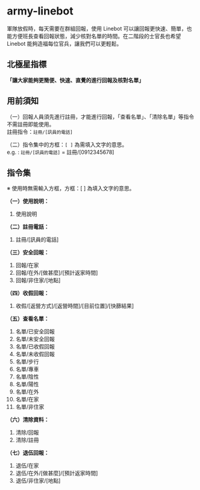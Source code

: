 # army-linebot

軍隊放假時，每天需要在群組回報，使用 Linebot 可以讓回報更快速、簡單，也能方便班長查看回報狀態，減少核對名單的時間。在二階段的士官長也希望 Linebot 能夠造福每位官兵，讓我們可以更輕鬆。


## 北極星指標

**「讓大家能夠更簡便、快速、直覺的進行回報及核對名單」**

## 用前須知

（一）回報人員須先進行註冊，才能進行回報，「查看名單」、「清除名單」等指令不需註冊即能使用。</br>
註冊指令：`註冊/[訊員的電話]`</br>

（二）指令集中的方框：`[ ]` 為需填入文字的意思。</br>
e.g. : `註冊/[訊員的電話]` = 註冊/[0912345678]


## 指令集
          
※ 使用時無需輸入方框，方框：[ ] 為填入文字的意思。

**（一）使用說明：**</br>
1. 使用說明</br>

**（二）註冊電話：**</br>
1. 註冊/[訊員的電話]</br>

**（三）安全回報：**</br>
1. 回報/在家</br>
2. 回報/在外/[做甚麼]/[預計返家時間]</br>
3. 回報/非住家/[地點]</br>

**（四）收假回報：**</br>
1. 收假/[返營方式]/[返營時間]/[目前位置]/[快篩結果]</br>

**（五）查看名單：**</br>
1. 名單/已安全回報</br>
2. 名單/未安全回報</br>
3. 名單/已收假回報</br>
4. 名單/未收假回報</br>
5. 名單/步行</br>
6. 名單/專車</br>
7. 名單/陰性</br>
8. 名單/陽性</br>
9. 名單/在外</br>
10. 名單/在家</br>
11. 名單/非住家</br>

**（六）清除資料：**</br>
1. 清除/回報</br>
2. 清除/註冊</br>

**（七）退伍回報：**</br>
1. 退伍/在家</br>
2. 退伍/在外/[做甚麼]/[預計返家時間]</br>
3. 退伍/非住家/[地點]</br>
